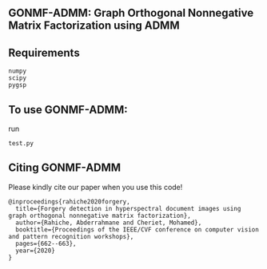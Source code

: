 ## GONMF-ADMM: Graph Orthogonal Nonnegative Matrix Factorization using ADMM


## Requirements
```
numpy
scipy
pygsp
```

## To use GONMF-ADMM:
run 
``` 
test.py
```

## Citing GONMF-ADMM
Please kindly cite our paper when you use this code! 

```
@inproceedings{rahiche2020forgery,
  title={Forgery detection in hyperspectral document images using graph orthogonal nonnegative matrix factorization},
  author={Rahiche, Abderrahmane and Cheriet, Mohamed},
  booktitle={Proceedings of the IEEE/CVF conference on computer vision and pattern recognition workshops},
  pages={662--663},
  year={2020}
}
```

